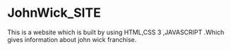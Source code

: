 # JohnWick_SITE
This is a website which is built by using HTML,CSS 3 ,JAVASCRIPT .Which gives information about john wick franchise.    
